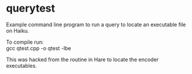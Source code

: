 # querytest

Example command line program to run a query to locate an executable file on Haiku.

To compile run:  
gcc qtest.cpp -o qtest -lbe

This was hacked from the routine in Hare to locate the encoder executables.

